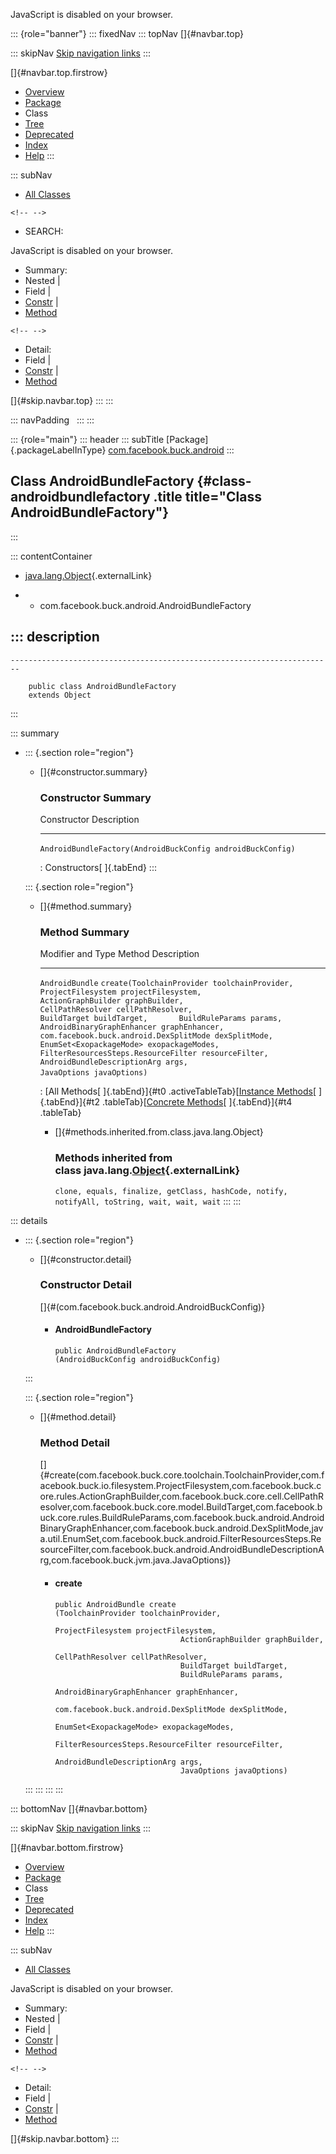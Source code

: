 <div>

JavaScript is disabled on your browser.

</div>

::: {role="banner"}
::: fixedNav
::: topNav
[]{#navbar.top}

::: skipNav
[Skip navigation links](#skip.navbar.top "Skip navigation links")
:::

[]{#navbar.top.firstrow}

-   [Overview](../../../../index.html)
-   [Package](package-summary.html)
-   Class
-   [Tree](package-tree.html)
-   [Deprecated](../../../../deprecated-list.html)
-   [Index](../../../../index-all.html)
-   [Help](../../../../help-doc.html)
:::

::: subNav
-   [All Classes](../../../../allclasses.html)

```{=html}
<!-- -->
```
-   SEARCH:

<div>

<div>

JavaScript is disabled on your browser.

</div>

</div>

<div>

-   Summary: 
-   Nested \| 
-   Field \| 
-   [Constr](#constructor.summary) \| 
-   [Method](#method.summary)

```{=html}
<!-- -->
```
-   Detail: 
-   Field \| 
-   [Constr](#constructor.detail) \| 
-   [Method](#method.detail)

</div>

[]{#skip.navbar.top}
:::
:::

::: navPadding
 
:::
:::

::: {role="main"}
::: header
::: subTitle
[Package]{.packageLabelInType} [com.facebook.buck.android](package-summary.html)
:::

## Class AndroidBundleFactory {#class-androidbundlefactory .title title="Class AndroidBundleFactory"}
:::

::: contentContainer
-   [java.lang.Object](http://docs.oracle.com/javase/7/docs/api/java/lang/Object.html?is-external=true "class or interface in java.lang"){.externalLink}

-   -   com.facebook.buck.android.AndroidBundleFactory

::: description
-   

    ------------------------------------------------------------------------

        public class AndroidBundleFactory
        extends Object
:::

::: summary
-   ::: {.section role="region"}
    -   []{#constructor.summary}

        ### Constructor Summary

          Constructor                                                   Description
          ------------------------------------------------------------- -------------
          `AndroidBundleFactory​(AndroidBuckConfig androidBuckConfig)`    

          : Constructors[ ]{.tabEnd}
    :::

    ::: {.section role="region"}
    -   []{#method.summary}

        ### Method Summary

          Modifier and Type   Method                                                                                                                                                                                                                                                                                                                                                                                                                                                                                                                             Description
          ------------------- ---------------------------------------------------------------------------------------------------------------------------------------------------------------------------------------------------------------------------------------------------------------------------------------------------------------------------------------------------------------------------------------------------------------------------------------------------------------------------------------------------------------------------------- -------------
          `AndroidBundle`     `create​(ToolchainProvider toolchainProvider,       ProjectFilesystem projectFilesystem,       ActionGraphBuilder graphBuilder,       CellPathResolver cellPathResolver,       BuildTarget buildTarget,       BuildRuleParams params,       AndroidBinaryGraphEnhancer graphEnhancer,       com.facebook.buck.android.DexSplitMode dexSplitMode,       EnumSet<ExopackageMode> exopackageModes,       FilterResourcesSteps.ResourceFilter resourceFilter,       AndroidBundleDescriptionArg args,       JavaOptions javaOptions)`    

          : [All Methods[ ]{.tabEnd}]{#t0 .activeTableTab}[[Instance
          Methods](javascript:show(2);)[ ]{.tabEnd}]{#t2
          .tableTab}[[Concrete
          Methods](javascript:show(8);)[ ]{.tabEnd}]{#t4 .tableTab}

        -   []{#methods.inherited.from.class.java.lang.Object}

            ### Methods inherited from class java.lang.[Object](http://docs.oracle.com/javase/7/docs/api/java/lang/Object.html?is-external=true "class or interface in java.lang"){.externalLink}

            `clone, equals, finalize, getClass, hashCode, notify, notifyAll, toString, wait, wait, wait`
    :::
:::

::: details
-   ::: {.section role="region"}
    -   []{#constructor.detail}

        ### Constructor Detail

        []{#<init>(com.facebook.buck.android.AndroidBuckConfig)}

        -   #### AndroidBundleFactory

                public AndroidBundleFactory​(AndroidBuckConfig androidBuckConfig)
    :::

    ::: {.section role="region"}
    -   []{#method.detail}

        ### Method Detail

        []{#create(com.facebook.buck.core.toolchain.ToolchainProvider,com.facebook.buck.io.filesystem.ProjectFilesystem,com.facebook.buck.core.rules.ActionGraphBuilder,com.facebook.buck.core.cell.CellPathResolver,com.facebook.buck.core.model.BuildTarget,com.facebook.buck.core.rules.BuildRuleParams,com.facebook.buck.android.AndroidBinaryGraphEnhancer,com.facebook.buck.android.DexSplitMode,java.util.EnumSet,com.facebook.buck.android.FilterResourcesSteps.ResourceFilter,com.facebook.buck.android.AndroidBundleDescriptionArg,com.facebook.buck.jvm.java.JavaOptions)}

        -   #### create

            ``` methodSignature
            public AndroidBundle create​(ToolchainProvider toolchainProvider,
                                        ProjectFilesystem projectFilesystem,
                                        ActionGraphBuilder graphBuilder,
                                        CellPathResolver cellPathResolver,
                                        BuildTarget buildTarget,
                                        BuildRuleParams params,
                                        AndroidBinaryGraphEnhancer graphEnhancer,
                                        com.facebook.buck.android.DexSplitMode dexSplitMode,
                                        EnumSet<ExopackageMode> exopackageModes,
                                        FilterResourcesSteps.ResourceFilter resourceFilter,
                                        AndroidBundleDescriptionArg args,
                                        JavaOptions javaOptions)
            ```
    :::
:::
:::
:::

::: bottomNav
[]{#navbar.bottom}

::: skipNav
[Skip navigation links](#skip.navbar.bottom "Skip navigation links")
:::

[]{#navbar.bottom.firstrow}

-   [Overview](../../../../index.html)
-   [Package](package-summary.html)
-   Class
-   [Tree](package-tree.html)
-   [Deprecated](../../../../deprecated-list.html)
-   [Index](../../../../index-all.html)
-   [Help](../../../../help-doc.html)
:::

::: subNav
-   [All Classes](../../../../allclasses.html)

<div>

<div>

JavaScript is disabled on your browser.

</div>

</div>

<div>

-   Summary: 
-   Nested \| 
-   Field \| 
-   [Constr](#constructor.summary) \| 
-   [Method](#method.summary)

```{=html}
<!-- -->
```
-   Detail: 
-   Field \| 
-   [Constr](#constructor.detail) \| 
-   [Method](#method.detail)

</div>

[]{#skip.navbar.bottom}
:::
